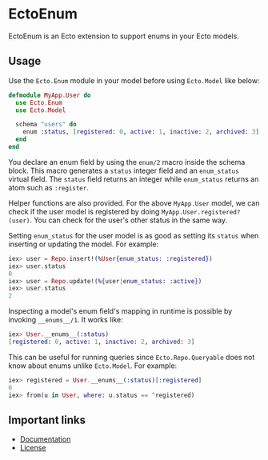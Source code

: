 EctoEnum
========

EctoEnum is an Ecto extension to support enums in your Ecto models.

## Usage

Use the `Ecto.Enum` module in your model before using `Ecto.Model` like below:

```elixir
defmodule MyApp.User do
  use Ecto.Enum
  use Ecto.Model

  schema "users" do
    enum :status, [registered: 0, active: 1, inactive: 2, archived: 3]
  end
end
```

You declare an enum field by using the `enum/2` macro inside the schema block.
This macro generates a `status` integer field and an `enum_status` virtual field.
The `status` field returns an integer while `enum_status` returns an atom such as
`:register`.

Helper functions are also provided. For the above `MyApp.User` model, we can check
if the user model is registered by doing `MyApp.User.registered?(user)`. You can
check for the user's other status in the same way.

Setting `enum_status` for the user model is as good as setting its `status` when
inserting or updating the model. For example:

```elixir
iex> user = Repo.insert!(%User{enum_status: :registered})
iex> user.status
0
iex> user = Repo.update!(%{user|enum_status: :active})
iex> user.status
2
```

Inspecting a model's enum field's mapping in runtime is possible by invoking
`__enums__/1`. It works like:

```elixir
iex> User.__enums__(:status)
[registered: 0, active: 1, inactive: 2, archived: 3]
```

This can be useful for running queries since `Ecto.Repo.Queryable` does not know
about enums unlike `Ecto.Model`. For example:

```elixir
iex> registered = User.__enums__(:status)[:registered]
0
iex> from(u in User, where: u.status == ^registered)
```

## Important links

  * [Documentation](http://hexdocs.pm/ecto_enum)
  * [License](https://github.com/gjaldon/ecto_enum/blob/master/LICENSE)
